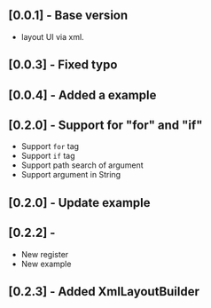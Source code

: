 ## [0.0.1] - Base version

* layout UI via xml.

## [0.0.3] - Fixed typo

## [0.0.4] - Added a example

## [0.2.0] - Support for "for" and "if"

* Support `for` tag
* Support `if` tag
* Support path search of argument
* Support argument in String

## [0.2.0] - Update example

## [0.2.2] - 

* New register
* New example

## [0.2.3] - Added XmlLayoutBuilder